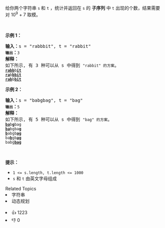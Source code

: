 <p>给你两个字符串 <code>s</code><strong> </strong>和 <code>t</code> ，统计并返回在 <code>s</code> 的 <strong>子序列</strong> 中 <code>t</code> 出现的个数，结果需要对&nbsp;10<sup>9</sup> + 7 取模。</p>

<p>&nbsp;</p>

<p><strong>示例&nbsp;1：</strong></p>

<pre>
<strong>输入：</strong>s = "rabbbit", t = "rabbit"<span><code>
<strong>输出</strong></code></span><strong>：</strong><span><code>3
</code></span><strong>解释：</strong>
如下所示, 有 3 种可以从 s 中得到 <span><code>"rabbit" 的方案</code></span>。
<span><code><strong><u>rabb</u></strong>b<strong><u>it</u></strong></code></span>
<span><code><strong><u>ra</u></strong>b<strong><u>bbit</u></strong></code></span>
<span><code><strong><u>rab</u></strong>b<strong><u>bit</u></strong></code></span></pre>

<p><strong>示例&nbsp;2：</strong></p>

<pre>
<strong>输入：</strong>s = "babgbag", t = "bag"
<span><code><strong>输出</strong></code></span><strong>：</strong><span><code>5
</code></span><strong>解释：</strong>
如下所示, 有 5 种可以从 s 中得到 <span><code>"bag" 的方案</code></span>。 
<span><code><strong><u>ba</u></strong>b<u><strong>g</strong></u>bag</code></span>
<span><code><strong><u>ba</u></strong>bgba<strong><u>g</u></strong></code></span>
<span><code><u><strong>b</strong></u>abgb<strong><u>ag</u></strong></code></span>
<span><code>ba<u><strong>b</strong></u>gb<u><strong>ag</strong></u></code></span>
<span><code>babg<strong><u>bag</u></strong></code></span>
</pre>

<p>&nbsp;</p>

<p><strong>提示：</strong></p>

<ul> 
 <li><code>1 &lt;= s.length, t.length &lt;= 1000</code></li> 
 <li><code>s</code> 和 <code>t</code> 由英文字母组成</li> 
</ul>

<div><div>Related Topics</div><div><li>字符串</li><li>动态规划</li></div></div><br><div><li>👍 1223</li><li>👎 0</li></div>